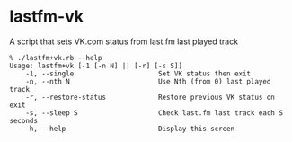lastfm-vk
=========

A script that sets VK.com status from last.fm last played track

```
% ./lastfm+vk.rb --help
Usage: lastfm+vk [-1 [-n N] || [-r] [-s S]]
    -1, --single                     Set VK status then exit
    -n, --nth N                      Use Nth (from 0) last played track
    -r, --restore-status             Restore previous VK status on exit
    -s, --sleep S                    Check last.fm last track each S seconds
    -h, --help                       Display this screen
```

